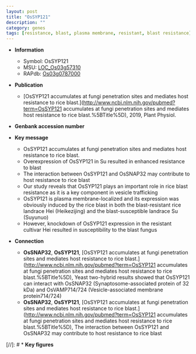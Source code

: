 ```yaml
---
layout: post
title: "OsSYP121"
description: ""
category: genes
tags: [resistance, blast, plasma membrane, resistant, blast resistance]
---
```


* **Information**  
    + Symbol: OsSYP121  
    + MSU: [LOC_Os03g57310](http://rice.uga.edu/cgi-bin/ORF_infopage.cgi?orf=LOC_Os03g57310)  
    + RAPdb: [Os03g0787000](http://rapdb.dna.affrc.go.jp/viewer/gbrowse_details/irgsp1?name=Os03g0787000)  

* **Publication**  
    + [OsSYP121 accumulates at fungi penetration sites and mediates host resistance to rice blast.](http://www.ncbi.nlm.nih.gov/pubmed?term=OsSYP121 accumulates at fungi penetration sites and mediates host resistance to rice blast.%5BTitle%5D), 2019, Plant Physiol.

* **Genbank accession number**  

* **Key message**  
    + OsSYP121 accumulates at fungi penetration sites and mediates host resistance to rice blast.
    + Overexpression of OsSYP121 in Su resulted in enhanced resistance to blast
    + The interaction between OsSYP121 and OsSNAP32 may contribute to host resistance to rice blast
    + Our study reveals that OsSYP121 plays an important role in rice blast resistance as it is a key component in vesicle trafficking
    + OsSYP121 is plasma membrane-localized and its expression was obviously induced by the rice blast in both the blast-resistant rice landrace Hei (Heikezijing) and the blast-susceptible landrace Su (Suyunuo)
    + However, knockdown of OsSYP121 expression in the resistant cultivar Hei resulted in susceptibility to the blast fungus

* **Connection**  
    + __OsSNAP32__, __OsSYP121__, [OsSYP121 accumulates at fungi penetration sites and mediates host resistance to rice blast.](http://www.ncbi.nlm.nih.gov/pubmed?term=OsSYP121 accumulates at fungi penetration sites and mediates host resistance to rice blast.%5BTitle%5D),  Yeast two-hybrid results showed that OsSYP121 can interact with OsSNAP32 (Synaptosome-associated protein of 32 kDa) and OsVAMP714/724 (Vesicle-associated membrane protein714/724)
    + __OsSNAP32__, __OsSYP121__, [OsSYP121 accumulates at fungi penetration sites and mediates host resistance to rice blast.](http://www.ncbi.nlm.nih.gov/pubmed?term=OsSYP121 accumulates at fungi penetration sites and mediates host resistance to rice blast.%5BTitle%5D),  The interaction between OsSYP121 and OsSNAP32 may contribute to host resistance to rice blast

[//]: # * **Key figures**  


